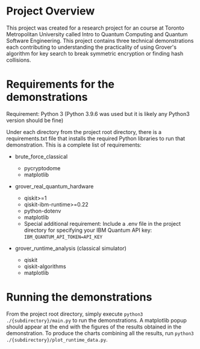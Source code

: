 # Project Overview

This project was created for a research project for an course at Toronto Metropolitan University called Intro to Quantum Computing and Quantum Software Engineering. 
This project contains three technical demonstrations each contributing to understanding the practicality of using Grover's algorithm for key search to break symmetric encryption or finding hash collisions.

# Requirements for the demonstrations

Requirement: Python 3 (Python 3.9.6 was used but it is likely any Python3 version should be fine)

Under each directory from the project root directory, there is a requirements.txt file that installs the required Python libraries to run that demonstration.
This is a complete list of requirements:

- brute_force_classical
  - pycryptodome
  - matplotlib
 
- grover_real_quantum_hardware
  - qiskit>=1
  - qiskit-ibm-runtime>=0.22
  - python-dotenv
  - matplotlib
  * Special additional requirement: Include a .env file in the project directory for specifying your IBM Quantum API key: `IBM_QUANTUM_API_TOKEN=API_KEY`
 
- grover_runtime_analysis (classical simulator)
  - qiskit
  - qiskit-algorithms
  - matplotlib
 
# Running the demonstrations

From the project root directory, simply execute `python3 ./{subdirectory}/main.py` to run the demonstrations. A matplotlib popup should appear at the end with the figures of the results obtained in the demonstration.
To produce the charts combining all the results, run `python3 ./{subdirectory}/plot_runtime_data.py`.
 
